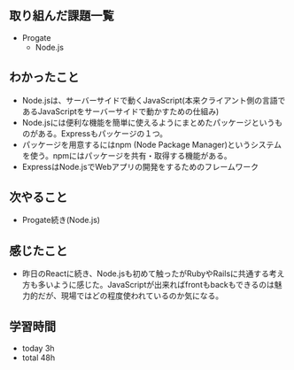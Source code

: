 ## 取り組んだ課題一覧
- Progate
  - Node.js
## わかったこと
- Node.jsは、サーバーサイドで動くJavaScript(本来クライアント側の言語であるJavaScriptをサーバーサイドで動かすための仕組み)
- Node.jsには便利な機能を簡単に使えるようにまとめたパッケージというものがある。Expressもパッケージの１つ。
- パッケージを用意するにはnpm (Node Package Manager)というシステムを使う。npmにはパッケージを共有・取得する機能がある。
- ExpressはNode.jsでWebアプリの開発をするためのフレームワーク
## 次やること
- Progate続き(Node.js)
## 感じたこと
- 昨日のReactに続き、Node.jsも初めて触ったがRubyやRailsに共通する考え方も多いように感じた。JavaScriptが出来ればfrontもbackもできるのは魅力的だが、現場ではどの程度使われているのか気になる。
## 学習時間
- today 3h
- total 48h
